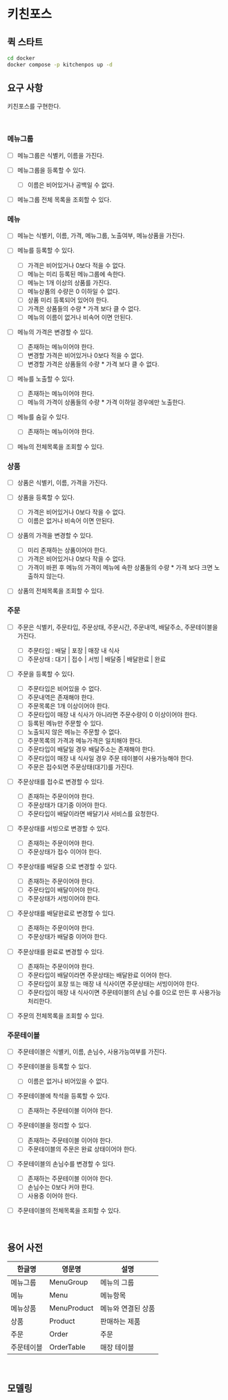 # 키친포스

## 퀵 스타트

```sh
cd docker
docker compose -p kitchenpos up -d
```

## 요구 사항
키친포스를 구현한다.

<br>

### 메뉴그룹
- [ ] 메뉴그룹은 식별키, 이름을 가진다.
- [ ] 메뉴그룹을 등록할 수 있다.
  - [ ] 이름은 비어있거나 공백일 수 없다.
- [ ] 메뉴그룹 전체 목록을 조회할 수 있다.


### 메뉴
- [ ] 메뉴는 식별키, 이름, 가격, 메뉴그룹, 노출여부, 메뉴상품을 가진다.
- [ ] 메뉴를 등록할 수 있다.
  - [ ] 가격은 비어있거나 0보다 적을 수 없다.
  - [ ] 메뉴는 미리 등록된 메뉴그룹에 속한다.
  - [ ] 메뉴는 1개 이상의 상품를 가진다.
  - [ ] 메뉴상품의 수량은 0 이하일 수 없다.
  - [ ] 상품 미리 등록되어 있어야 한다.
  - [ ] 가격은 상품들의 수량 * 가격 보다 클 수 없다.
  - [ ] 메뉴의 이름이 없거나 비속어 이면 안된다.
- [ ] 메뉴의 가격은 변경할 수 있다.
  - [ ] 존재하는 메뉴이어야 한다.
  - [ ] 변경할 가격은 비어있거나 0보다 적을 수 없다.
  - [ ] 변경할 가격은 상품들의 수량 * 가격 보다 클 수 없다.
- [ ] 메뉴를 노출할 수 있다.
  - [ ] 존재하는 메뉴이어야 한다.
  - [ ] 메뉴의 가격이 상품들의 수량 * 가격 이하일 경우에만 노출한다.
- [ ] 메뉴를 숨길 수 있다.
  - [ ] 존재하는 메뉴이어야 한다.
- [ ] 메뉴의 전체목록을 조회할 수 있다.


### 상품
- [ ] 상품은 식별키, 이름, 가격을 가진다.
- [ ] 상품을 등록할 수 있다.
  - [ ] 가격은 비어있거나 0보다 작을 수 없다.
  - [ ] 이름은 없거나 비속어 이면 안된다.
- [ ] 상품의 가격을 변경할 수 있다.
  - [ ] 미리 존재하는 상품이어야 한다.
  - [ ] 가격은 비어있거나 0보다 작을 수 없다.
  - [ ] 가격이 바뀐 후 메뉴의 가격이 메뉴에 속한 상품들의 수량 * 가격 보다 크면 노출하지 않는다.
- [ ] 상품의 전체목록을 조회할 수 있다.


### 주문
- [ ] 주문은 식별키, 주문타입, 주문상태, 주문시간, 주문내역, 배달주소, 주문테이블을 가진다.
  - [ ] 주문타입 : 배달 | 포장 | 매장 내 식사
  - [ ] 주문상태 : 대기 | 접수 | 서빙 | 배달중 | 배달완료 | 완료
- [ ] 주문을 등록할 수 있다.
  - [ ] 주문타입은 비어있을 수 없다.
  - [ ] 주문내역은 존재해야 한다.
  - [ ] 주문목록은 1개 이상이어야 한다.
  - [ ] 주문타입이 매장 내 식사가 아니라면 주문수량이 0 이상이어야 한다.
  - [ ] 등록된 메뉴만 주문할 수 있다.
  - [ ] 노출되지 않은 메뉴는 주문할 수 없다.
  - [ ] 주문목록의 가격과 메뉴가격은 일치해야 한다.
  - [ ] 주문타입이 배달일 경우 배달주소는 존재해야 한다.
  - [ ] 주문타입이 매장 내 식사일 경우 주문 테이블이 사용가능해야 한다.
  - [ ] 주문은 접수되면 주문상태(대기)를 가진다.
- [ ] 주문상태를 접수로 변경할 수 있다.
  - [ ] 존재하는 주문이어야 한다.
  - [ ] 주문상태가 대기중 이어야 한다.
  - [ ] 주문타입이 배달이라면 배달기사 서비스를 요청한다.
- [ ] 주문상태를 서빙으로 변경할 수 있다.
  - [ ] 존재하는 주문이어야 한다.
  - [ ] 주문상태가 접수 이어야 한다.
- [ ] 주문상태를 배달중 으로 변경할 수 있다.
  - [ ] 존재하는 주문이어야 한다.
  - [ ] 주문타입이 배달이어야 한다.
  - [ ] 주문상태가 서빙이어야 한다.
- [ ] 주문상태를 배달완료로 변경할 수 있다.
  - [ ] 존재하는 주문이어야 한다.
  - [ ] 주문상태가 배달중 이어야 한다.
- [ ] 주문상태를 완료로 변경할 수 있다.
  - [ ] 존재하는 주문이어야 한다.
  - [ ] 주문타입이 배달이라면 주문상태는 배달완료 이어야 한다.
  - [ ] 주문타입이 포장 또는 매장 내 식사이면 주문상태는 서빙이어야 한다.
  - [ ] 주문타입이 매장 내 식사이면 주문테이블의 손님 수를 0으로 만든 후 사용가능 처리한다.
- [ ] 주문의 전체목록을 조회할 수 있다.


### 주문테이블
- [ ] 주문테이블은 식별키, 이름, 손님수, 사용가능여부를 가진다.
- [ ] 주문테이블을 등록할 수 있다.
  - [ ] 이름은 없거나 비어있을 수 없다.
- [ ] 주문테이블에 착석을 등록할 수 있다.
  - [ ] 존재하는 주문테이블 이어야 한다.
- [ ] 주문테이블을 정리할 수 있다.
  - [ ] 존재하는 주문테이블 이어야 한다.
  - [ ] 주문테이블의 주문은 완료 상태이어야 한다.
- [ ] 주문테이블의 손님수를 변경할 수 있다.
  - [ ] 존재하는 주문테이블 이어야 한다.
  - [ ] 손님수는 0보다 커야 한다.
  - [ ] 사용중 이어야 한다.
- [ ] 주문테이블의 전체목록을 조회할 수 있다.


<br>


## 용어 사전

| 한글명   | 영문명         | 설명         |
|-------|-------------|------------|
| 메뉴그룹  | MenuGroup   | 메뉴의 그룹     |
| 메뉴    | Menu        | 메뉴항목       |
| 메뉴상품  | MenuProduct | 메뉴와 연결된 상품 |
| 상품    | Product     | 판매하는 제품    |
| 주문    | Order       | 주문         |
| 주문테이블 | OrderTable  | 매장 테이블     |


<br>


## 모델링
